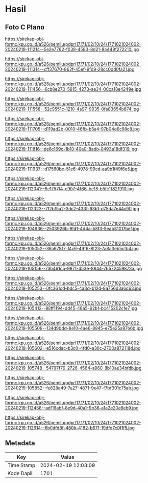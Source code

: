 # Hasil

## Foto C Plano

https://sirekap-obj-formc.kpu.go.id/a526/pemilu/pdpr/17/71/02/10/24/1771021024002-20240219-111214--5e2e7762-f039-4583-8d21-8a448f272210.jpg

https://sirekap-obj-formc.kpu.go.id/a526/pemilu/pdpr/17/71/02/10/24/1771021024002-20240219-111314--cff37670-862f-45ef-9fd9-28cc0dd0fa21.jpg

https://sirekap-obj-formc.kpu.go.id/a526/pemilu/pdpr/17/71/02/10/24/1771021024002-20240219-111456--6cb8e270-5915-4273-ae34-00ca18e4249e.jpg

https://sirekap-obj-formc.kpu.go.id/a526/pemilu/pdpr/17/71/02/10/24/1771021024002-20240219-111558--52c9551c-1210-4a97-9935-0fa83654b874.jpg

https://sirekap-obj-formc.kpu.go.id/a526/pemilu/pdpr/17/71/02/10/24/1771021024002-20240219-111705--d119ad2b-0010-46fb-b5a4-97b04e6c98c8.jpg

https://sirekap-obj-formc.kpu.go.id/a526/pemilu/pdpr/17/71/02/10/24/1771021024002-20240219-111816--de6c169c-1b10-40a0-8adb-0493a18df319.jpg

https://sirekap-obj-formc.kpu.go.id/a526/pemilu/pdpr/17/71/02/10/24/1771021024002-20240219-111937--d17560bc-51e6-4978-99cd-aa9b1f49f6e5.jpg

https://sirekap-obj-formc.kpu.go.id/a526/pemilu/pdpr/17/71/02/10/24/1771021024002-20240219-112041--9e1757f4-c907-4f66-be18-b5fc1f821910.jpg

https://sirekap-obj-formc.kpu.go.id/a526/pemilu/pdpr/17/71/02/10/24/1771021024002-20240219-112323--7f2bf5a2-3dc2-433f-93b1-d75da7e44c90.jpg

https://sirekap-obj-formc.kpu.go.id/a526/pemilu/pdpr/17/71/02/10/24/1771021024002-20240219-104936--2503926b-9fd1-4d4a-b8f3-5eab81017bef.jpg

https://sirekap-obj-formc.kpu.go.id/a526/pemilu/pdpr/17/71/02/10/24/1771021024002-20240219-105052--36a678f7-f4c6-49f6-8f23-7a8a3eb5cfb4.jpg

https://sirekap-obj-formc.kpu.go.id/a526/pemilu/pdpr/17/71/02/10/24/1771021024002-20240219-105156--73b461c5-9871-453e-8844-76572459873a.jpg

https://sirekap-obj-formc.kpu.go.id/a526/pemilu/pdpr/17/71/02/10/24/1771021024002-20240219-105253--0fc361cd-bdc5-4a3d-b12d-8a756d3a6d63.jpg

https://sirekap-obj-formc.kpu.go.id/a526/pemilu/pdpr/17/71/02/10/24/1771021024002-20240219-105412--88ff1194-dd45-48a5-92b1-bc415202c1e7.jpg

https://sirekap-obj-formc.kpu.go.id/a526/pemilu/pdpr/17/71/02/10/24/1771021024002-20240219-105509--134d9bdd-8e10-4ae6-8845-e75e25a87b6b.jpg

https://sirekap-obj-formc.kpu.go.id/a526/pemilu/pdpr/17/71/02/10/24/1771021024002-20240219-105602--e516cdac-b3c0-4fd0-a30c-2700a872118d.jpg

https://sirekap-obj-formc.kpu.go.id/a526/pemilu/pdpr/17/71/02/10/24/1771021024002-20240219-105748--54797f79-2726-4564-a960-8b10ae34bfdb.jpg

https://sirekap-obj-formc.kpu.go.id/a526/pemilu/pdpr/17/71/02/10/24/1771021024002-20240219-105852--fe828a49-7a27-4871-9e47-f7bf301c75ab.jpg

https://sirekap-obj-formc.kpu.go.id/a526/pemilu/pdpr/17/71/02/10/24/1771021024002-20240219-112458--adf16abf-8e9d-40a1-9b36-a1a2e20e9eb9.jpg

https://sirekap-obj-formc.kpu.go.id/a526/pemilu/pdpr/17/71/02/10/24/1771021024002-20240219-112614--6b0dfd8f-480b-4182-b671-19dfd7c0f1f5.jpg


## Metadata

| Key        | Value               |
| ---------- | ------------------- |
| Time Stamp | 2024-02-19 12:03:09 |
| Kode Dapil | 1701                |



